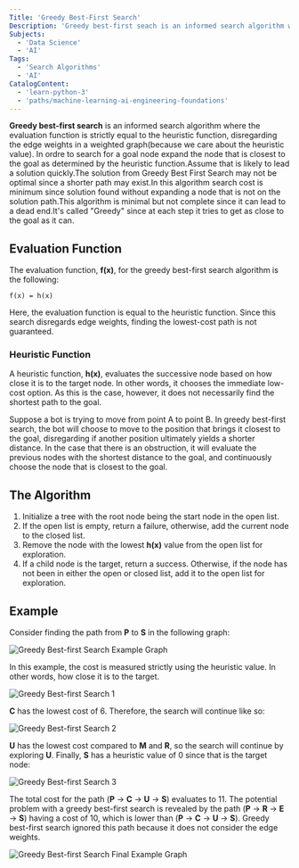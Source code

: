```yaml
---
Title: 'Greedy Best-First Search'
Description: 'Greedy best-first seach is an informed search algorithm where the evaluation function is strictly equal to the heuristic function.'
Subjects:
  - 'Data Science'
  - 'AI'
Tags:
  - 'Search Algorithms'
  - 'AI'
CatalogContent:
  - 'learn-python-3'
  - 'paths/machine-learning-ai-engineering-foundations'
---
```


**Greedy best-first search** is an informed search algorithm where the evaluation function is strictly equal to the heuristic function, disregarding the edge weights in a weighted graph(because we care about the heuristic value). In ordre to search for a goal node expand the node that is closest to the goal as determined by the heuristic function.Assume that is likely to lead a solution quickly.The solution from Greedy Best First Search may not be optimal since a shorter path may exist.In this algorithm search cost is minimum since solution found without expanding a node that is not on the solution path.This algorithm is minimal but not complete since it can lead to a dead end.It's called "Greedy" since at each step it tries to get as close to the goal as it can.
## Evaluation Function

The evaluation function, **f(x)**, for the greedy best-first search algorithm is the following:

```pseudo
f(x) = h(x)
```

Here, the evaluation function is equal to the heuristic function. Since this search disregards edge weights, finding the lowest-cost path is not guaranteed.

### Heuristic Function

A heuristic function, **h(x)**, evaluates the successive node based on how close it is to the target node. In other words, it chooses the immediate low-cost option. As this is the case, however, it does not necessarily find the shortest path to the goal.

Suppose a bot is trying to move from point A to point B. In greedy best-first search, the bot will choose to move to the position that brings it closest to the goal, disregarding if another position ultimately yields a shorter distance. In the case that there is an obstruction, it will evaluate the previous nodes with the shortest distance to the goal, and continuously choose the node that is closest to the goal.

## The Algorithm

1. Initialize a tree with the root node being the start node in the open list.
2. If the open list is empty, return a failure, otherwise, add the current node to the closed list.
3. Remove the node with the lowest **h(x)** value from the open list for exploration.
4. If a child node is the target, return a success. Otherwise, if the node has not been in either the open or closed list, add it to the open list for exploration.

## Example

Consider finding the path from **P** to **S** in the following graph:

![Greedy Best-first Search Example Graph](https://raw.githubusercontent.com/Codecademy/docs/main/media/greedy-best-first-search-example-graph.png)

In this example, the cost is measured strictly using the heuristic value. In other words, how close it is to the target.

![Greedy Best-first Search 1](https://raw.githubusercontent.com/Codecademy/docs/main/media/greedy-best-first-search-tree-1.png)

**C** has the lowest cost of 6. Therefore, the search will continue like so:

![Greedy Best-first Search 2](https://raw.githubusercontent.com/Codecademy/docs/main/media/greedy-best-first-search-tree-2.png)

**U** has the lowest cost compared to **M** and **R**, so the search will continue by exploring **U**. Finally, **S** has a heuristic value of 0 since that is the target node:

![Greedy Best-first Search 3](https://raw.githubusercontent.com/Codecademy/docs/main/media/greedy-best-first-search-tree-3.png)

The total cost for the path (**P** -> **C** -> **U** -> **S**) evaluates to 11. The potential problem with a greedy best-first search is revealed by the path (**P** -> **R** -> **E** -> **S**) having a cost of 10, which is lower than (**P** -> **C** -> **U** -> **S**). Greedy best-first search ignored this path because it does not consider the edge weights.

![Greedy Best-first Search Final Example Graph](https://raw.githubusercontent.com/Codecademy/docs/main/media/greedy-best-first-search-final-example-graph.png)
